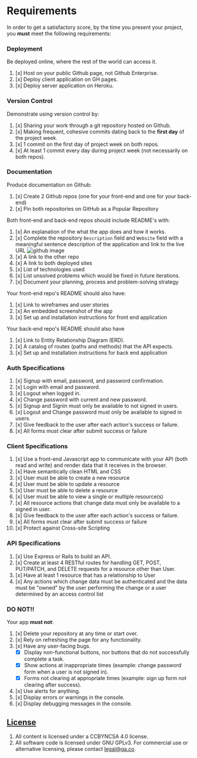 # Requirements

In order to get a satisfactory score, by the time you present your project, you
**must** meet the following requirements:

### Deployment
Be deployed online, where the rest of the world can access it.
1.  [x]  Host on your public Github page, not Github Enterprise.
1.  [x]  Deploy client application on GH pages.
1.  [x]  Deploy server application on Heroku.

### Version Control
Demonstrate using version control by:
1.  [x]  Sharing your work through a git repository hosted on Github.
1.  [x]  Making frequent, cohesive commits dating back to the **first day**
of the project week.
1.  [x]  1 commit on the first day of project week on both repos.
1.  [x]  At least 1 commit every day during project week (not necessarily on both repos).

### Documentation
Produce documentation on Github:
1.  [x] Create 2 Github repos (one for your front-end and one for your back-end)
1.  [x] Pin both repositories on GitHub as a Popular Repository

Both front-end and back-end repos should include README's with:
1.  [x] An explanation of the what the app does and how it works.
1.  [x] Complete the repository `Description` field and `Website` field with a meaningful sentence description of the application and link to the live URL
![github image](https://git.generalassemb.ly/storage/user/3667/files/beae41ae-aaaa-11e7-8867-63958d376a0b)
1.  [x] A link to the other repo
1.  [x] A link to both deployed sites
1.  [x] List of technologies used
1.  [x] List unsolved problems which would be fixed in future iterations.
1.  [x] Document your planning, process and problem-solving strategy

Your front-end repo's README should also have:
1.  [x] Link to wireframes and user stories
1.  [x] An embedded screenshot of the app
1.  [x] Set up and installation instructions for front end application

Your back-end repo's README should also have
1.  [x] Link to Entity Relationship Diagram (ERD).
1.  [x] A catalog of routes (paths and methods) that the API expects.
1.  [x] Set up and installation instructions for back end application

### Auth Specifications
1.  [x]  Signup with email, password, and password confirmation.
1.  [x]  Login with email and password.
1.  [x]  Logout when logged in.
1.  [x]  Change password with current and new password.
1.  [x]  Signup and Signin must only be available to not signed in users.
1.  [x]  Logout and Change password must only be available to signed in users.
1.  [x]  Give feedback to the user after each action's success or failure.
1.  [x]  All forms must clear after submit success or failure

### Client Specifications
1.  [x]  Use a front-end Javascript app to communicate with your API (both read and write) and render data that it receives in the browser.
1.  [x] Have semantically clean HTML and CSS
1.  [x] User must be able to create a new resource
1.  [x] User must be able to update a resource
1.  [x] User must be able to delete a resource
1.  [x] User must be able to view a single or multiple resource(s)
1.  [x] All resource actions that change data must only be available to a signed in user.
1.  [x] Give feedback to the user after each action's success or failure.
1.  [x] All forms must clear after submit success or failure
1.  [x] Protect against Cross-site Scripting

### API Specifications
1.  [x]  Use Express or Rails to build an API.
1.  [x]  Create at least 4 RESTful routes for handling GET, POST, PUT/PATCH, and DELETE requests for a resource other than User.
1.  [x]  Have at least 1 resource that has a relationship to User
1.  [x]  Any actions which change data must be authenticated and the data must be "owned" by the user performing the change or a user determined by an access control list

### DO NOT!!
Your app **must not**:
1.  [x]   Delete your repository at any time or start over.
1.  [x]   Rely on refreshing the page for any functionality.
1.  [x]   Have any user-facing bugs.
    -[x] Display non-functional buttons, nor buttons that do not successfully complete a task.
    - [x] Show actions at inappropriate times (example:  change password form when a user is not signed in).
    - [x] Forms not clearing at appropriate times (example: sign up form not clearing after success).
1.  [x]   Use alerts for anything.
1.  [x]   Display errors or warnings in the console.
1.  [x]   Display debugging messages in the console.

## [License](LICENSE)

1.  All content is licensed under a CC­BY­NC­SA 4.0 license.
1.  All software code is licensed under GNU GPLv3. For commercial use or alternative licensing, please contact legal@ga.co.
